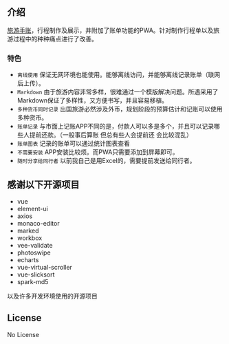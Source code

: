 ## 介绍
[旅游手账](https://tripnote.maodai.site)，行程制作及展示，并附加了账单功能的PWA。针对制作行程单以及旅游过程中的种种痛点进行了改善。

### 特色
- `离线使用` 保证无网环境也能使用。能够离线访问，并能够离线记录账单（联网后上传）。
- `Markdown` 由于旅游内容非常多样，很难通过一个模版解决问题。所遇采用了Markdown保证了多样性，又方便书写，并且容易移植。
- `多种货币同时记录` 出国旅游必然涉及外币，规划阶段的预算估计和记账可以使用多种货币。
- `账单记录` 与市面上记账APP不同的是，付款人可以多是多个，并且可以记录哪些人提前还款。（一般事后算账 但总有些人会提前还 会比较混乱）
- `账单图表` 记录的账单可以通过统计图表查看
- `不需要安装` APP安装比较烦。而PWA只需要添加到屏幕即可。
- `随时分享给同行者` 以前我自己是用Excel的，需要提前发送给同行者。

## 感谢以下开源项目
- vue
- element-ui
- axios
- monaco-editor
- marked
- workbox
- vee-validate
- photoswipe
- echarts
- vue-virtual-scroller
- vue-slicksort
- spark-md5

以及许多开发环境使用的开源项目

## License
No License
